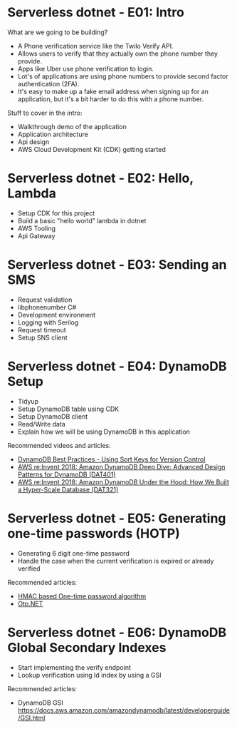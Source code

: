# Serverless dotnet - E01: Intro

What are we going to be building?

* A Phone verification service like the Twilo Verify API.
* Allows users to verify that they actually own the phone number they provide.
* Apps like Uber use phone verification to login.
* Lot's of applications are using phone numbers to provide second factor authentication (2FA). 
* It's easy to make up a fake email address when signing up for an application, but it's a bit harder to do this with a phone number.

Stuff to cover in the intro:

* Walkthrough demo of the application
* Application architecture
* Api design
* AWS Cloud Development Kit (CDK) getting started

# Serverless dotnet - E02: Hello, Lambda

* Setup CDK for this project
* Build a basic "hello world" lambda in dotnet
* AWS Tooling
* Api Gateway

# Serverless dotnet - E03: Sending an SMS

* Request validation
* libphonenumber C#
* Development environment
* Logging with Serilog
* Request timeout
* Setup SNS client

# Serverless dotnet - E04: DynamoDB Setup

* Tidyup
* Setup DynamoDB table using CDK
* Setup DynamoDB client
* Read/Write data
* Explain how we will be using DynamoDB in this application

Recommended videos and articles:

* [DynamoDB Best Practices - Using Sort Keys for Version Control](https://docs.aws.amazon.com/amazondynamodb/latest/developerguide/best-practices.html)
* [AWS re:Invent 2018: Amazon DynamoDB Deep Dive: Advanced Design Patterns for DynamoDB (DAT401)](https://www.youtube.com/watch?v=HaEPXoXVf2k)
* [AWS re:Invent 2018: Amazon DynamoDB Under the Hood: How We Built a Hyper-Scale Database (DAT321)](https://www.youtube.com/watch?v=yvBR71D0nAQ&t=2774s)

# Serverless dotnet - E05: Generating one-time passwords (HOTP)

* Generating 6 digit one-time password
* Handle the case when the current verification is expired or already verified

Recommended articles:

* [HMAC based One-time password algorithm](https://en.wikipedia.org/wiki/HMAC-based_One-time_Password_algorithm)
* [Otp.NET](https://github.com/kspearrin/Otp.NET)

# Serverless dotnet - E06: DynamoDB Global Secondary Indexes

* Start implementing the verify endpoint
* Lookup verification using Id index by using a GSI

Recommended articles:

* DynamoDB GSI https://docs.aws.amazon.com/amazondynamodb/latest/developerguide/GSI.html

